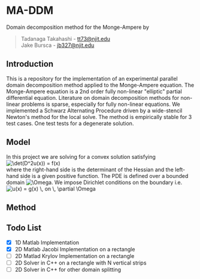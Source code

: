 # MA-DDM
Domain decomposition method for the Monge-Ampere by <br />
> Tadanaga Takahashi - tt73@njit.edu <br />
> Jake Bursca - jb327@njit.edu <br />

## Introduction
This is a repository for the implementation of an experimental parallel domain decomposition method applied to the Monge-Ampere equation. The Monge-Ampere equation is a 2nd order fully non-linear "elliptic" partial differential equation. Literature on domain decomposition methods for non-linear problems is sparse, especially for fully non-linear equations. We implemented a Schwarz Alternating Procedure driven by a wide-stencil Newton's method for the local solve. The method is empirically stable for 3 test cases. One test tests for a degenerate solution. 

## Model 
In this project we are solving for a convex solution satisfying <br />
<img src="https://latex.codecogs.com/svg.image?\det(D^2u(x))&space;=&space;f(x)" title="\det(D^2u(x)) = f(x)" /><br />
where the right-hand side is the determinant of the Hessian and the left-hand side is a given positive function. The PDE is defined over a bounded domain <img src="https://latex.codecogs.com/svg.image?\Omega" title="\Omega" />. We impose Dirichlet conditions on the boundary i.e. <img src="https://latex.codecogs.com/svg.image?u(x)&space;=&space;g(x)&space;\,&space;on&space;\,&space;\partial&space;\Omega" title="u(x) = g(x) \, on \, \partial \Omega" /> 

## Method 


## Todo List 
- [x] 1D Matlab Implementation 
- [x] 2D Matlab Jacobi Implementation on a rectangle
- [ ] 2D Matlad Krylov Implementation on a rectangle  
- [ ] 2D Solver in C++ on a rectangle with N vertical strips 
- [ ] 2D Solver in C++ for other domain splitting 
